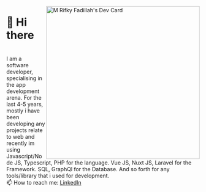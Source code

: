 
<a href="https://app.daily.dev/rifky99"><img src="https://api.daily.dev/devcards/a9518cfc8a84420e975c402bad54a278.png?r=3z7" align="right" width="400" alt="M Rifky Fadillah's Dev Card"/></a>
<h1>  👋 Hi there </h1> <br>
I am a software developer, specialising in the app development arena. For the last 4-5 years, mostly i have been developing any projects relate to web and recently im using Javascript/Node JS, Typescript, PHP for the language. Vue JS, Nuxt JS, Laravel for the Framework. SQL, GraphQl for the Database. And so forth for any tools/library that i used for development. <br>
            📫 How to reach me: <a href="https://www.linkedin.com/in/rifky-f-553076a8/">LinkedIn</a>


